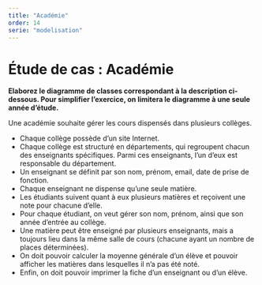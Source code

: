```yaml
---
title: "Académie"
order: 14
serie: "modelisation"
---
```


# Étude de cas : Académie 

**Elaborez le diagramme de classes correspondant à la description ci-dessous. Pour simplifier l’exercice, on limitera 
le diagramme à une seule année d’étude.**

Une académie souhaite gérer les cours dispensés dans plusieurs collèges. 
- Chaque collège possède d’un site Internet.
- Chaque collège est structuré en départements, qui regroupent chacun des enseignants spécifiques. 
Parmi ces enseignants, l’un d’eux est responsable du département.
- Un enseignant se définit par son nom, prénom, email, date de prise de fonction.
- Chaque enseignant ne dispense qu’une seule matière.
- Les étudiants suivent quant à eux plusieurs matières et reçoivent une note pour chacune d’elle.
- Pour chaque étudiant, on veut gérer son nom, prénom, ainsi que son année d’entrée au collège.
- Une matière peut être enseigné par plusieurs enseignants, mais a toujours lieu dans la même salle de cours 
(chacune ayant un nombre de places déterminées).
- On doit pouvoir calculer la moyenne générale d’un élève et pouvoir afficher les matières dans lesquelles il 
n’a pas été noté.
- Enfin, on doit pouvoir imprimer la fiche d’un enseignant ou d’un élève. 
